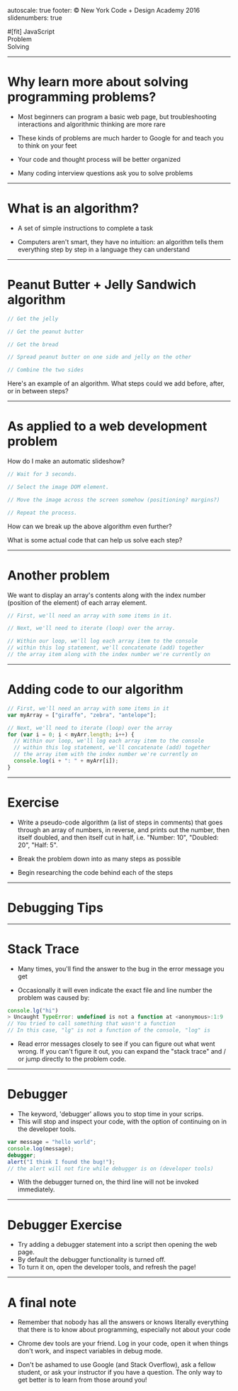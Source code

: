 autoscale: true
footer: © New York Code + Design Academy 2016
slidenumbers: true

#[fit] JavaScript<br>Problem<br>Solving

---

# Why learn more about solving programming problems?

- Most beginners can program a basic web page, but troubleshooting interactions and algorithmic thinking are more rare

- These kinds of problems are much harder to Google for and teach you to think on your feet

- Your code and thought process will be better organized

- Many coding interview questions ask you to solve problems

---

# What is an **algorithm**?

- A set of simple instructions to complete a task

- Computers aren't smart, they have no intuition: an algorithm tells them everything step by step in a language they can understand

---

# Peanut Butter + Jelly Sandwich algorithm

```js
// Get the jelly

// Get the peanut butter

// Get the bread

// Spread peanut butter on one side and jelly on the other

// Combine the two sides
```

Here's an example of an algorithm. What steps could we add before, after, or in between steps?

---

# As applied to a web development problem

How do I make an automatic slideshow?

```js
// Wait for 3 seconds.

// Select the image DOM element.

// Move the image across the screen somehow (positioning? margins?)

// Repeat the process.
```

How can we break up the above algorithm even further?

What is some actual code that can help us solve each step?

---

# Another problem

We want to display an array's contents along with the index number (position of the element) of each array element.

```js
// First, we'll need an array with some items in it.

// Next, we'll need to iterate (loop) over the array.

// Within our loop, we'll log each array item to the console
// within this log statement, we'll concatenate (add) together
// the array item along with the index number we're currently on
```

---

# Adding code to our algorithm

```js
// First, we'll need an array with some items in it
var myArray = ["giraffe", "zebra", "antelope"];

// Next, we'll need to iterate (loop) over the array
for (var i = 0; i < myArr.length; i++) {
  // Within our loop, we'll log each array item to the console
  // within this log statement, we'll concatenate (add) together
  // the array item with the index number we're currently on
  console.log(i + ": " + myArr[i]);
}

```


---

# Exercise

- Write a pseudo-code algorithm (a list of steps in comments) that goes through an array of numbers, in reverse, and prints out the number, then itself doubled, and then itself cut in half, i.e. "Number: 10", "Doubled: 20", "Half: 5".

- Break the problem down into as many steps as possible

- Begin researching the code behind each of the steps

---

# Debugging Tips

---

# Stack Trace

- Many times, you'll find the answer to the bug in the error message you get

- Occasionally it will even indicate the exact file and line number the problem was caused by:

```js
console.lg("hi")
> Uncaught TypeError: undefined is not a function at <anonymous>:1:9
// You tried to call something that wasn't a function
// In this case, "lg" is not a function of the console, "log" is
```

- Read error messages closely to see if you can figure out what went wrong. If you can't figure it out, you can expand the "stack trace" and / or jump directly to the problem code.

---

# Debugger

- The keyword, 'debugger' allows you to stop time in your scrips.
- This will stop and inspect your code, with the option of continuing on in the developer tools.

```js
var message = "hello world";
console.log(message);
debugger;
alert("I think I found the bug!");
// the alert will not fire while debugger is on (developer tools)
```

- With the debugger turned on, the third line will not be invoked immediately.

---

# Debugger Exercise

- Try adding a debugger statement into a script then opening the web page.
- By default the debugger functionality is turned off.
- To turn it on, open the developer tools, and refresh the page!

---

# A final note

- Remember that nobody has all the answers or knows literally everything that there is to know about programming, especially not about your code

- Chrome dev tools are your friend. Log in your code, open it when things don't work, and inspect variables in debug mode.

- Don't be ashamed to use Google (and Stack Overflow), ask a fellow student, or ask your instructor if you have a question. The only way to get better is to learn from those around you!
